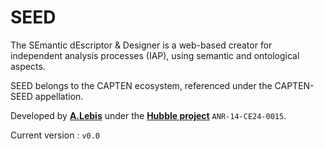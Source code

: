 # SEED

The SEmantic dEscriptor & Designer is a web-based creator for independent analysis processes (IAP), using semantic and ontological aspects.

SEED belongs to the CAPTEN ecosystem, referenced under the CAPTEN-SEED appellation.

Developed by **[A.Lebis](http://liris.cnrs.fr/~alebis)** under the **[Hubble project](http://hubblelearn.imag.fr/?lang=fr)** `ANR-14-CE24-0015`.

Current version : `v0.0`
